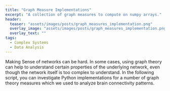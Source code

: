 ```yaml
---
title: "Graph Measure Implementations"
excerpt: "A collection of graph measures to compute on numpy arrays."
header:
  teaser: "assets/images/posts/graph_measures_implementation.png"
  overlay_image: "assets/images/posts/graph_measures_implementation.png"
  overlay_text: ""
tags:
  - Complex Systems
  - Data Analysis
---
```


Making Sense of networks can be hard. In some cases, using graph theory can help to understand certain properties of the underlying network, even though the network itself is too complex to understand.
In the following script, you can investigate Python implementations for a number of graph theory measures which we used to analyze brain connectivity patterns.

<script src="https://gist.github.com/DiGyt/3c06126e678e4b35afdec43a4943917d.js"></script>
